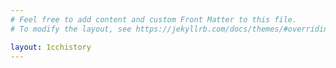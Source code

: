 ```yaml
---
# Feel free to add content and custom Front Matter to this file.
# To modify the layout, see https://jekyllrb.com/docs/themes/#overriding-theme-defaults

layout: 1cchistory
---
```

